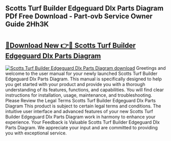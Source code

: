 ## Scotts Turf Builder Edgeguard Dlx Parts Diagram PDf Free Download - Part-ovb Service Owner Guide 2Hh3K

# <h2><a href="http://dfu8737.blite.top/?on=Scotts+Turf+Builder+Edgeguard+Dlx+Parts+Diagram">🔗Download New 👉🔴 Scotts Turf Builder Edgeguard Dlx Parts Diagram</a></h2>

[![Scotts Turf Builder Edgeguard Dlx Parts Diagram download](https://i.imgur.com/lujVjoI.png)](http://dfu8737.blite.top/?on=Scotts+Turf+Builder+Edgeguard+Dlx+Parts+Diagram)
Greetings and welcome to the user manual for your newly launched Scotts Turf Builder Edgeguard Dlx Parts Diagram. This manual is specifically designed to help you get started with your product and provide you with a thorough understanding of its features, functions, and capabilities. You will find clear instructions for installation, usage, maintenance, and troubleshooting. Please Review the Legal Terms Scotts Turf Builder Edgeguard Dlx Parts Diagram This product is subject to certain legal terms and conditions. The intuitive user interface and advanced features of your new Scotts Turf Builder Edgeguard Dlx Parts Diagram work in harmony to enhance your experience. Your Feedback is Valuable Scotts Turf Builder Edgeguard Dlx Parts Diagram. We appreciate your input and are committed to providing you with exceptional service.
